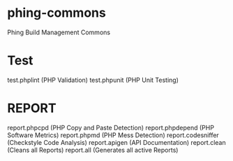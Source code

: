 phing-commons
=============

Phing Build Management Commons

Test
====
test.phplint (PHP Validation)
test.phpunit (PHP Unit Testing)

REPORT
======
report.phpcpd         (PHP Copy and Paste Detection)
report.phpdepend      (PHP Software Metrics)
report.phpmd          (PHP Mess Detection)
report.codesniffer    (Checkstyle Code Analysis)
report.apigen         (API Documentation)
report.clean          (Cleans all Reports)
report.all            (Generates all active Reports)